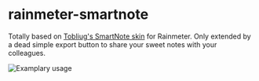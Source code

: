 # rainmeter-smartnote
Totally based on [Tobliug's SmartNote skin](https://tobliug.deviantart.com/art/SmartNote-1-0-492161237) for Rainmeter. Only extended by a dead simple export button to share your sweet notes with your colleagues.

![Examplary usage](https://i.imgur.com/iiPabPNh.gif)
